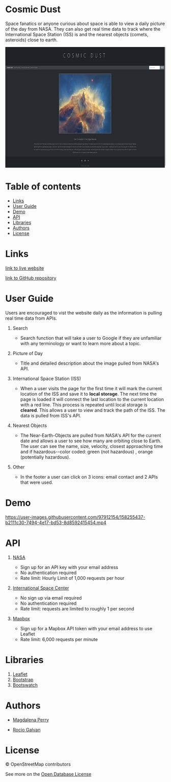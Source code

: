 # Cosmic Dust

Space fanatics or anyone curious about space is able to view a daily picture of the day from NASA. They can also get real time data to track where the International Space Station (ISS) is and  the nearest objects (comets, asteroids) close to earth. 


![website screenshot](./assets/images/website-screenshot.jpg)

Table of contents
=================
   * [Links](#links)
   * [User Guide](#user-guide)
   * [Demo](#demo)
   * [API](#api)
   * [Libraries](libraries)
   * [Authors](#authors)
   * [License](#license)
    

Links
=================     
[link to live website](https://magdalenaperry.github.io/nasa-space-things/)

[link to GitHub repository](https://github.com/magdalenaperry/nasa-space-things)



User Guide
=================

Users are encouraged to vist the website daily as the information is pulling real time data from APIs. 

1. Search

    - Search function that will take a user to Google if they are unfamiliar with any terminology or want to learn more about a topic. 

2. Picture of Day

    - Title and detailed description about the image pulled from NASA's API.

3. International Space Station (ISS)

    - When a user visits the page for the first time it will mark the current location of the ISS and save it to **local storage**. The next time the page is loaded it will connect the last location to the current location with a red line. This process is repeated until local storage is **cleared**. This allows a user to view and track the path of the ISS. The data is pulled from ISS's API. 
   
4. Nearest Objects

    - The Near-Earth-Objects are pulled from NASA's API for the current date and allows a user to see how many are orbiting close to Earth. The user can see the name, size, velocity, closest approaching time and if hazardous--color coded: green (not hazardous) , orange (potentially hazardous).
    
5. Other

    - In the footer a user can click on 3 icons: email contact and 2 APIs that were used. 


Demo
=================

https://user-images.githubusercontent.com/97912154/158255437-b2111c30-7494-4e17-bd53-8d8592415454.mp4


API
=================
1. [NASA](https://api.nasa.gov/index.html)
    - Sign up for an API key with your email address
    - No authentication required
    - Rate limit: Hourly Limit of 1,000 requests per hour


2. [International Space Center](https://wheretheiss.at/w/developer)
    - No sign up via email required
    - No authentication required
    - Rate limit: requests are limited to roughly 1 per second


3. [Mapbox ](https://docs.mapbox.com/api/maps/static-tiles/)
    - Sign up for a Mapbox API token with your email address to use Leaflet 
    - Rate limit: 6,000 requests per minute


Libraries
================= 
1. [Leaflet](https://leafletjs.com/SlavaUkraini/)
2. [Bootstrap](https://getbootstrap.com/)
3. [Bootswatch](https://bootswatch.com/)

Authors
=================

 - [Magdalena Perry](contact)

 - [Rocio Galvan](www.linkedin.com/in/rocio-galvan)

 License
=================

© OpenStreetMap contributors 

See more on the [Open Database License](https://www.openstreetmap.org/copyright)



      
